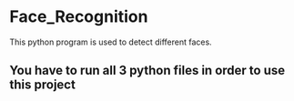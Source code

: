 # Face_Recognition
This python program is used to detect different faces.

## You have to run all 3 python files in order to use this project 
